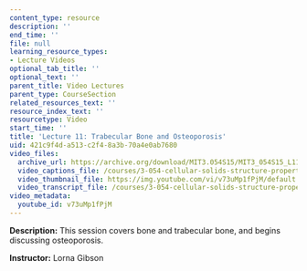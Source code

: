 ```yaml
---
content_type: resource
description: ''
end_time: ''
file: null
learning_resource_types:
- Lecture Videos
optional_tab_title: ''
optional_text: ''
parent_title: Video Lectures
parent_type: CourseSection
related_resources_text: ''
resource_index_text: ''
resourcetype: Video
start_time: ''
title: 'Lecture 11: Trabecular Bone and Osteoporosis'
uid: 421c9f4d-a513-c2f4-8a3b-70a4e0ab7680
video_files:
  archive_url: https://archive.org/download/MIT3.054S15/MIT3_054S15_L11_300k.mp4
  video_captions_file: /courses/3-054-cellular-solids-structure-properties-and-applications-spring-2015/bbd5e4e00ab5503cb50424c7b0a26239_v73uMp1fPjM.vtt
  video_thumbnail_file: https://img.youtube.com/vi/v73uMp1fPjM/default.jpg
  video_transcript_file: /courses/3-054-cellular-solids-structure-properties-and-applications-spring-2015/57150823fbd85f61c27184f8ebf84dd6_v73uMp1fPjM.pdf
video_metadata:
  youtube_id: v73uMp1fPjM
---
```


**Description:** This session covers bone and trabecular bone, and begins discussing osteoporosis.

**Instructor:** Lorna Gibson